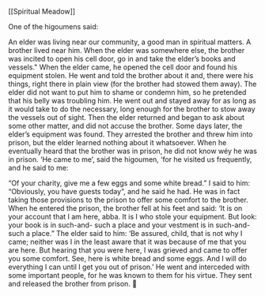 [[Spiritual Meadow]]
 
One of the higoumens said:  
 
An elder was living near our community, a good man in spiritual matters. A brother lived near him. When the elder was somewhere else, the brother was incited to open his cell door, go in and take the elder’s books and vessels." When the elder came, he opened the cell door and found his equipment stolen. He went and told the brother about it and, there were his things, right there in plain view (for the brother had stowed them away). The elder did not want to put him to shame or condemn him, so he pretended that his belly was troubling him. He went out and stayed away for as long as it would take to do the necessary, long enough for the brother to stow away the vessels out of sight. Then the elder returned and began to ask about some other matter, and did not accuse the brother. Some days later, the elder’s equipment was found. They arrested the brother and threw him into prison, but the elder learned nothing about it whatsoever. When he eventually heard that the brother was in prison, he did not know wéy he was in prison. ‘He came to me’, said the higoumen, ‘for he visited us frequently, and he said to me:  
 
“Of your charity, give me a few eggs and some white bread.” I said to him: “Obviously, you have guests today”, and he said he had. He was in fact taking those provisions to the prison to offer some comfort to the brother. When he entered the prison, the brother fell at his feet and said: ‘It is on your account that I am here, abba. It is I who stole your equipment. But look: your book is in such-and- such a place and your vestment is in such-and-such a place.” The elder said to him: ‘Be assured, child, that is not why I came; neither was I in the least aware that it was because of me that you are here. But hearing that you were here, I was grieved and came to offer you some comfort. See, here is white bread and some eggs. And I will do everything I can until I get you out of prison.’ He went and interceded with some important people, for he was known to them for his virtue. They sent and released the brother from prison.  
